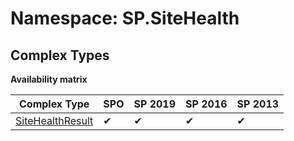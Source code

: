 # Namespace: SP.SiteHealth

## Complex Types

**Availability matrix**

Complex Type | SPO | SP 2019 | SP 2016 | SP 2013
----------|-----|---------|---------|--------
[SiteHealthResult](./ComplexTypes/SiteHealthResult.md) | ✔ | ✔ | ✔ | ✔
